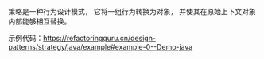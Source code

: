 策略是一种行为设计模式， 它将一组行为转换为对象， 并使其在原始上下文对象内部能够相互替换。

示例代码：https://refactoringguru.cn/design-patterns/strategy/java/example#example-0--Demo-java